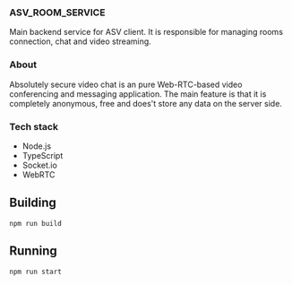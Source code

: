 ### ASV_ROOM_SERVICE
Main backend service for ASV client. It is responsible for managing rooms connection, chat and video streaming. 

### About ###
Absolutely secure video chat is an pure Web-RTC-based video conferencing and messaging application. The main feature is that it is completely anonymous, free and does't store any data on the server side.


### Tech stack
- Node.js
- TypeScript
- Socket.io
- WebRTC

## Building
```
npm run build
```


## Running
```
npm run start
```

